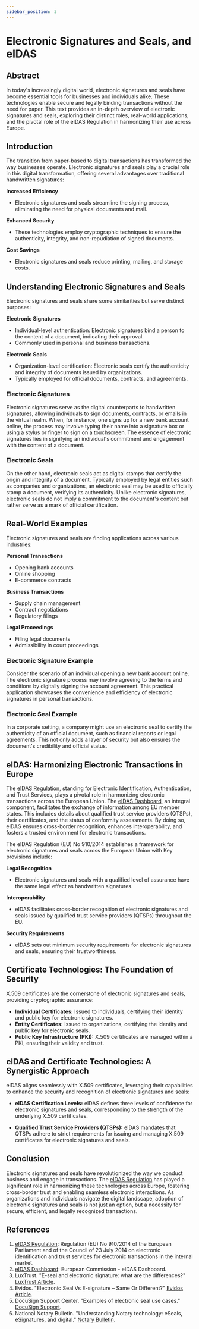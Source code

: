 ```yaml
---
sidebar_position: 3
---
```


# Electronic Signatures and Seals, and eIDAS

## Abstract

In today's increasingly digital world, electronic signatures and seals have become essential tools for businesses and individuals alike. These technologies enable secure and legally binding transactions without the need for paper. This text provides an in-depth overview of electronic signatures and seals, exploring their distinct roles, real-world applications, and the pivotal role of the eIDAS Regulation in harmonizing their use across Europe.

## Introduction

The transition from paper-based to digital transactions has transformed the way businesses operate. Electronic signatures and seals play a crucial role in this digital transformation, offering several advantages over traditional handwritten signatures:

**Increased Efficiency**

* Electronic signatures and seals streamline the signing process, eliminating the need for physical documents and mail.

**Enhanced Security**

* These technologies employ cryptographic techniques to ensure the authenticity, integrity, and non-repudiation of signed documents.

**Cost Savings**

* Electronic signatures and seals reduce printing, mailing, and storage costs.

## Understanding Electronic Signatures and Seals

Electronic signatures and seals share some similarities but serve distinct purposes:

**Electronic Signatures**
* Individual-level authentication: Electronic signatures bind a person to the content of a document, indicating their approval.
* Commonly used in personal and business transactions.

**Electronic Seals**
* Organization-level certification: Electronic seals certify the authenticity and integrity of documents issued by organizations.
* Typically employed for official documents, contracts, and agreements.

### Electronic Signatures
Electronic signatures serve as the digital counterparts to handwritten signatures, allowing individuals to sign documents, contracts, or emails in the virtual realm. When, for instance, one signs up for a new bank account online, the process may involve typing their name into a signature box or using a stylus or finger to sign on a touchscreen. The essence of electronic signatures lies in signifying an individual's commitment and engagement with the content of a document.

### Electronic Seals
On the other hand, electronic seals act as digital stamps that certify the origin and integrity of a document. Typically employed by legal entities such as companies and organizations, an electronic seal may be used to officially stamp a document, verifying its authenticity. Unlike electronic signatures, electronic seals do not imply a commitment to the document's content but rather serve as a mark of official certification.

## Real-World Examples

Electronic signatures and seals are finding applications across various industries:

**Personal Transactions**
* Opening bank accounts
* Online shopping
* E-commerce contracts

**Business Transactions**
* Supply chain management
* Contract negotiations
* Regulatory filings

**Legal Proceedings**
* Filing legal documents
* Admissibility in court proceedings

### Electronic Signature Example
Consider the scenario of an individual opening a new bank account online. The electronic signature process may involve agreeing to the terms and conditions by digitally signing the account agreement. This practical application showcases the convenience and efficiency of electronic signatures in personal transactions.

### Electronic Seal Example
In a corporate setting, a company might use an electronic seal to certify the authenticity of an official document, such as financial reports or legal agreements. This not only adds a layer of security but also ensures the document's credibility and official status.

## eIDAS: Harmonizing Electronic Transactions in Europe
The [eIDAS Regulation](https://eur-lex.europa.eu/legal-content/EN/TXT/?uri=CELEX%3A32014R0910), standing for Electronic Identification, Authentication, and Trust Services, plays a pivotal role in harmonizing electronic transactions across the European Union. The [eIDAS Dashboard](https://eidas.ec.europa.eu/efda/home), an integral component, facilitates the exchange of information among EU member states. This includes details about qualified trust service providers (QTSPs), their certificates, and the status of conformity assessments. By doing so, eIDAS ensures cross-border recognition, enhances interoperability, and fosters a trusted environment for electronic transactions.

The eIDAS Regulation (EU) No 910/2014 establishes a framework for electronic signatures and seals across the European Union with Key provisions include:

**Legal Recognition**
* Electronic signatures and seals with a qualified level of assurance have the same legal effect as handwritten signatures.

**Interoperability**
* eIDAS facilitates cross-border recognition of electronic signatures and seals issued by qualified trust service providers (QTSPs) throughout the EU.

**Security Requirements**
* eIDAS sets out minimum security requirements for electronic signatures and seals, ensuring their trustworthiness.

## Certificate Technologies: The Foundation of Security

X.509 certificates are the cornerstone of electronic signatures and seals, providing cryptographic assurance:

* **Individual Certificates:** Issued to individuals, certifying their identity and public key for electronic signatures.
* **Entity Certificates:** Issued to organizations, certifying the identity and public key for electronic seals.
* **Public Key Infrastructure (PKI):** X.509 certificates are managed within a PKI, ensuring their validity and trust.

## eIDAS and Certificate Technologies: A Synergistic Approach

eIDAS aligns seamlessly with X.509 certificates, leveraging their capabilities to enhance the security and recognition of electronic signatures and seals:

* **eIDAS Certification Levels:** eIDAS defines three levels of confidence for electronic signatures and seals, corresponding to the strength of the underlying X.509 certificates.

* **Qualified Trust Service Providers (QTSPs):** eIDAS mandates that QTSPs adhere to strict requirements for issuing and managing X.509 certificates for electronic signatures and seals.

## Conclusion

Electronic signatures and seals have revolutionized the way we conduct business and engage in transactions. The [eIDAS Regulation](https://eur-lex.europa.eu/legal-content/EN/TXT/?uri=CELEX%3A32014R0910) has played a significant role in harmonizing these technologies across Europe, fostering cross-border trust and enabling seamless electronic interactions. As organizations and individuals navigate the digital landscape, adoption of electronic signatures and seals is not just an option, but a necessity for secure, efficient, and legally recognized transactions.

## References

1. [eIDAS Regulation](https://eur-lex.europa.eu/legal-content/EN/TXT/?uri=CELEX%3A32014R0910): Regulation (EU) No 910/2014 of the European Parliament and of the Council of 23 July 2014 on electronic identification and trust services for electronic transactions in the internal market.
2. [eIDAS Dashboard](https://eidas.ec.europa.eu/efda/home): European Commission - eIDAS Dashboard.
3. LuxTrust. "E-seal and electronic signature: what are the differences?" [LuxTrust Article](https://www.luxtrust.com/en/news/untangling-legal-technicalities-electronic-signature-vs-electronic-seal).
4. Evidos. "Electronic Seal Vs E-signature – Same Or Different?" [Evidos Article](https://www.evidos.com/e-signature/electronic-seal-vs-signature).
5. DocuSign Support Center. "Examples of electronic seal use cases." [DocuSign Support](https://support.docusign.com/s/document-item?language=en_US&bundleId=xcm1643837555908&topicId=vqg1578456576394.html&_LANG=enus).
6. National Notary Bulletin. "Understanding Notary technology: eSeals, eSignatures, and digital." [Notary Bulletin](https://www.nationalnotary.org/notary-bulletin/blog/2020/03/notary-technology-digital-certificates).
